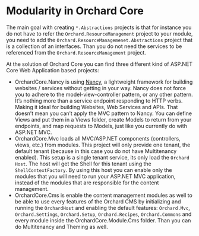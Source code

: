 # Modularity in Orchard Core



The main goal with creating `*.Abstractions` projects is that for instance you do not have to refer the `Orchard.ResourceManagement` project to your module, you need to add the `Orchard.ResourceManagemenet.Abstractions` project that is a collection of an interfaces. Than you do not need the services to be referenced from the `Orchard.ResourceManagement` project.

At the solution of Orchard Core you can find three different kind of ASP.NET Core Web Application based projects:

-  OrchardCore.Nancy is using [Nancy](http://nancyfx.org/ "Nancy"), a lightweight framework for building websites / services without getting in your way. Nancy does not force you to adhere to the model-view-controller pattern, or any other pattern. It’s nothing more than a service endpoint responding to HTTP verbs. Making it ideal for building Websites, Web Services and APIs. That doesn’t mean you can’t apply the MVC pattern to Nancy. You can define Views and put them in a Views folder, create Models to return from your endpoints, and map requests to Models, just like you currently do with ASP.NET MVC.
-  OrchardCore.Mvc loads all MVC/ASP.NET components (controllers, views, etc.) from modules. This project will only provide one tenant, the default tenant (because in this case you do not have Multitenancy enabled). This setup is a single tenant service, its only load the `Orchard Host`. The host will get the Shell for this tenant using the `ShellContextFactory`. By using this host you can enable only the modules that you will need to run your ASP.NET MVC application, instead of the modules that are responsible for the content management.
-  OrchardCore.Cms is enable the content management modules as well to be able to use every features of the Orchard CMS by initializing and running the `OrchardHost` and enabling the default features: `Orchard.Mvc`, `Orchard.Settings`, `Orchard.Setup`, `Orchard.Recipes`, `Orchard.Commons` and every module inside the OrchardCore.Module.Cms folder. Than you can do Multitenancy and Theming as well.

